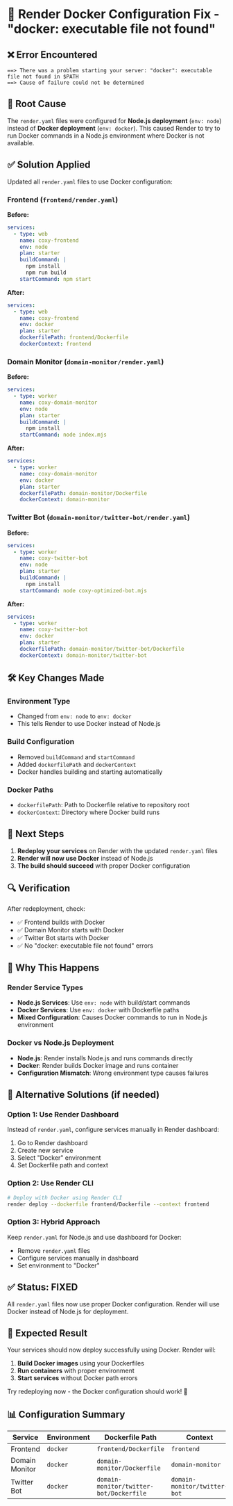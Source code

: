 # 🔧 Render Docker Configuration Fix - "docker: executable file not found"

## ❌ Error Encountered

```
==> There was a problem starting your server: "docker": executable file not found in $PATH
==> Cause of failure could not be determined
```

## 🎯 Root Cause

The `render.yaml` files were configured for **Node.js deployment** (`env: node`) instead of **Docker deployment** (`env: docker`). This caused Render to try to run Docker commands in a Node.js environment where Docker is not available.

## ✅ Solution Applied

Updated all `render.yaml` files to use Docker configuration:

### **Frontend** (`frontend/render.yaml`)
**Before:**
```yaml
services:
  - type: web
    name: coxy-frontend
    env: node
    plan: starter
    buildCommand: |
      npm install
      npm run build
    startCommand: npm start
```

**After:**
```yaml
services:
  - type: web
    name: coxy-frontend
    env: docker
    plan: starter
    dockerfilePath: frontend/Dockerfile
    dockerContext: frontend
```

### **Domain Monitor** (`domain-monitor/render.yaml`)
**Before:**
```yaml
services:
  - type: worker
    name: coxy-domain-monitor
    env: node
    plan: starter
    buildCommand: |
      npm install
    startCommand: node index.mjs
```

**After:**
```yaml
services:
  - type: worker
    name: coxy-domain-monitor
    env: docker
    plan: starter
    dockerfilePath: domain-monitor/Dockerfile
    dockerContext: domain-monitor
```

### **Twitter Bot** (`domain-monitor/twitter-bot/render.yaml`)
**Before:**
```yaml
services:
  - type: worker
    name: coxy-twitter-bot
    env: node
    plan: starter
    buildCommand: |
      npm install
    startCommand: node coxy-optimized-bot.mjs
```

**After:**
```yaml
services:
  - type: worker
    name: coxy-twitter-bot
    env: docker
    plan: starter
    dockerfilePath: domain-monitor/twitter-bot/Dockerfile
    dockerContext: domain-monitor/twitter-bot
```

## 🛠️ Key Changes Made

### **Environment Type**
- Changed from `env: node` to `env: docker`
- This tells Render to use Docker instead of Node.js

### **Build Configuration**
- Removed `buildCommand` and `startCommand`
- Added `dockerfilePath` and `dockerContext`
- Docker handles building and starting automatically

### **Docker Paths**
- `dockerfilePath`: Path to Dockerfile relative to repository root
- `dockerContext`: Directory where Docker build runs

## 🚀 Next Steps

1. **Redeploy your services** on Render with the updated `render.yaml` files
2. **Render will now use Docker** instead of Node.js
3. **The build should succeed** with proper Docker configuration

## 🔍 Verification

After redeployment, check:
- ✅ Frontend builds with Docker
- ✅ Domain Monitor starts with Docker
- ✅ Twitter Bot starts with Docker
- ✅ No "docker: executable file not found" errors

## 📝 Why This Happens

### **Render Service Types**
- **Node.js Services**: Use `env: node` with build/start commands
- **Docker Services**: Use `env: docker` with Dockerfile paths
- **Mixed Configuration**: Causes Docker commands to run in Node.js environment

### **Docker vs Node.js Deployment**
- **Node.js**: Render installs Node.js and runs commands directly
- **Docker**: Render builds Docker image and runs container
- **Configuration Mismatch**: Wrong environment type causes failures

## 🎯 Alternative Solutions (if needed)

### **Option 1: Use Render Dashboard**
Instead of `render.yaml`, configure services manually in Render dashboard:
1. Go to Render dashboard
2. Create new service
3. Select "Docker" environment
4. Set Dockerfile path and context

### **Option 2: Use Render CLI**
```bash
# Deploy with Docker using Render CLI
render deploy --dockerfile frontend/Dockerfile --context frontend
```

### **Option 3: Hybrid Approach**
Keep `render.yaml` for Node.js and use dashboard for Docker:
- Remove `render.yaml` files
- Configure services manually in dashboard
- Set environment to "Docker"

## ✅ Status: FIXED

All `render.yaml` files now use proper Docker configuration. Render will use Docker instead of Node.js for deployment.

## 🚀 Expected Result

Your services should now deploy successfully using Docker. Render will:
1. **Build Docker images** using your Dockerfiles
2. **Run containers** with proper environment
3. **Start services** without Docker path errors

Try redeploying now - the Docker configuration should work! 🎉

## 📊 Configuration Summary

| Service | Environment | Dockerfile Path | Context |
|---------|-------------|-----------------|---------|
| Frontend | `docker` | `frontend/Dockerfile` | `frontend` |
| Domain Monitor | `docker` | `domain-monitor/Dockerfile` | `domain-monitor` |
| Twitter Bot | `docker` | `domain-monitor/twitter-bot/Dockerfile` | `domain-monitor/twitter-bot` |
